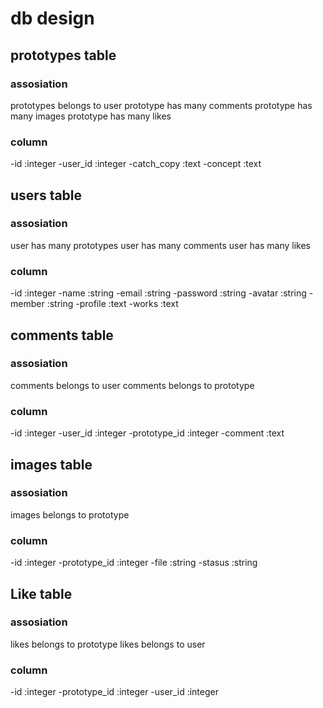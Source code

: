 # db design

## prototypes table
### assosiation
   prototypes belongs to user
   prototype has many comments
   prototype has many images
   prototype has many likes
### column
-id            :integer
-user_id       :integer
-catch_copy    :text
-concept       :text

## users table
### assosiation
   user has many prototypes
   user has many comments
   user has many likes
### column
-id            :integer
-name          :string
-email         :string
-password      :string
-avatar        :string
-member        :string
-profile       :text
-works         :text

## comments table
### assosiation
   comments belongs to user
   comments belongs to prototype
### column
-id            :integer
-user_id       :integer
-prototype_id  :integer
-comment       :text

## images table
### assosiation
   images belongs to prototype
### column
-id            :integer
-prototype_id  :integer
-file          :string
-stasus        :string

## Like table
### assosiation
   likes belongs to prototype
   likes belongs to user
### column
-id            :integer
-prototype_id  :integer
-user_id       :integer
